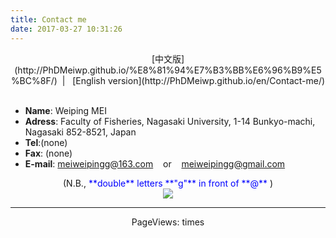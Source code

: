 ```yaml
---
title: Contact me
date: 2017-03-27 10:31:26
---
```


<center>
[中文版](http://PhDMeiwp.github.io/%E8%81%94%E7%B3%BB%E6%96%B9%E5%BC%8F/) &nbsp;| &nbsp; [English version](http://PhDMeiwp.github.io/en/Contact-me/)</center>

<br>

- **Name**: Weiping MEI
- **Adress**: Faculty of Fisheries, Nagasaki University, 1-14 Bunkyo-machi, Nagasaki 852-8521, Japan<br>
- **Tel**:(none)<br>
- **Fax**: (none)<br>
- **E-mail**: [meiweipingg@163.com]()   &nbsp;&nbsp; or &nbsp;&nbsp;  [meiweipingg@gmail.com]()   
<center>(N.B., <font color=blue>**double** letters **"g"** in front of **@** </font>)

<center>
<img src="https://i.loli.net/2017/12/18/5a37524443e9c.gif">

</center>
<!-- more -->


---

<span id="busuanzi_container_page_pv">
PageViews: <span id="busuanzi_value_page_pv"></span> times
</span>

